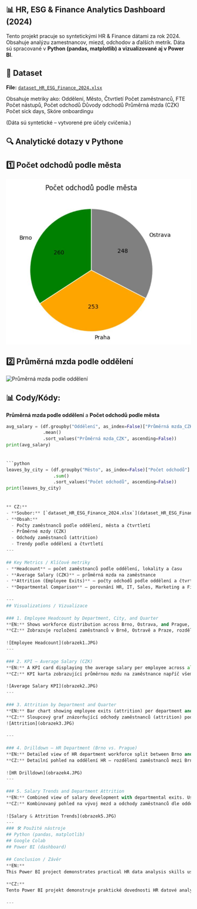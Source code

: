 ## 📊 HR, ESG & Finance Analytics Dashboard (2024)

Tento projekt pracuje so syntetickými HR & Finance dátami za rok 2024.
Obsahuje analýzu zamestnancov, miezd, odchodov a ďalších metrík.
Dáta sú spracované v **Python (pandas, matplotlib) a vizualizované aj v Power BI**.

## 📂 Dataset

**File:** [`dataset_HR_ESG_Finance_2024.xlsx`](dataset_HR_ESG_Finance_2024.xlsx) 

Obsahuje metriky ako:
Oddělení, Město, Čtvrtletí
Počet zaměstnanců, FTE
Počet nástupů, Počet odchodů
Důvody odchodů
Průměrná mzda (CZK)
Počet sick days, Skóre onboardingu

(Dáta sú syntetické – vytvorené pre účely cvičenia.)

## 🔍 Analytické dotazy v Pythone
## 1️⃣ Počet odchodů podle města
![Počet odchodů podle města](počet_odchodu_dle_města.JPG)

## 2️⃣ Průměrná mzda podle oddělení
![Průměrná mzda podle oddělení](https://github.com/Deniska1980-data/hr-data-analytics-2024/blob/main/průmerna_mzda_podle_oddeleni.JPG?raw=true)


## 📊 Cody/Kódy:

**Průměrná mzda podle oddělení** a **Počet odchodů podle města**
```python
avg_salary = (df.groupby("Oddělení", as_index=False)["Průměrná mzda_CZK"]
              .mean()
              .sort_values("Průměrná mzda_CZK", ascending=False))
print(avg_salary)


```python
leaves_by_city = (df.groupby("Město", as_index=False)["Počet odchodů"]
                  .sum()
                  .sort_values("Počet odchodů", ascending=False))
print(leaves_by_city)


** CZ:**  
- **Soubor:** [`dataset_HR_ESG_Finance_2024.xlsx`](dataset_HR_ESG_Finance_2024.xlsx)  
- **Obsah:**  
  - Počty zaměstnanců podle oddělení, města a čtvrtletí  
  - Průměrné mzdy (CZK)  
  - Odchody zaměstnanců (attrition)  
  - Trendy podle oddělení a čtvrtletí  
---

## Key Metrics / Klíčové metriky
- **Headcount** – počet zaměstnanců podle oddělení, lokality a času  
- **Average Salary (CZK)** – průměrná mzda na zaměstnance  
- **Attrition (Employee Exits)** – počty odchodů podle oddělení a čtvrtletí  
- **Departmental Comparison** – porovnání HR, IT, Sales, Marketing a Finance mezi lokalitami Brno, Ostrava, Praha  

---
## Visualizations / Vizualizace

### 1. Employee Headcount by Department, City, and Quarter  
**EN:** Shows workforce distribution across Brno, Ostrava, and Prague, split by departments and quarters.  
**CZ:** Zobrazuje rozložení zaměstnanců v Brně, Ostravě a Praze, rozdělené podle oddělení a čtvrtletí.  

![Employee Headcount](obrazek1.JPG)
---

### 2. KPI – Average Salary (CZK)  
**EN:** A KPI card displaying the average salary per employee across all departments.  
**CZ:** KPI karta zobrazující průměrnou mzdu na zaměstnance napříč všemi odděleními.  

![Average Salary KPI](obrazek2.JPG)
---

### 3. Attrition by Department and Quarter  
**EN:** Bar chart showing employee exits (attrition) per department and per quarter.  
**CZ:** Sloupcový graf znázorňující odchody zaměstnanců (attrition) podle oddělení a čtvrtletí.  
![Attrition](obrazek3.JPG)

---

### 4. Drilldown – HR Department (Brno vs. Prague)  
**EN:** Detailed view of HR department workforce split between Brno and Prague in selected quarters.  
**CZ:** Detailní pohled na oddělení HR – rozdělení zaměstnanců mezi Brno a Prahu ve vybraných čtvrtletích.  

![HR Drilldown](obrazek4.JPG)
---

### 5. Salary Trends and Department Attrition  
**EN:** Combined view of salary development with departmental exits. Useful for HR analytics and workforce planning.  
**CZ:** Kombinovaný pohled na vývoj mezd a odchody zaměstnanců dle oddělení. Užitečné pro HR analytiku a plánování pracovní síly.  

![Salary & Attrition Trends](obrazek5.JPG)
---
### 🛠 Použité nástroje
## Python (pandas, matplotlib)
## Google Colab
## Power BI (dashboard)

## Conclusion / Závěr
**EN:**  
This Power BI project demonstrates practical HR data analysis skills using synthetic data. It highlights how to track employee counts, attrition, and salary trends across locations and departments.  

**CZ:**  
Tento Power BI projekt demonstruje praktické dovednosti HR datové analytiky na syntetických datech. Ukazuje, jak sledovat počty zaměstnanců, odchody a trendy mezd napříč lokalitami a odděleními. 👉 Tento projekt ukazuje kombináciu HR analytiky a vizualizácií v Pythone a Power BI.

---
